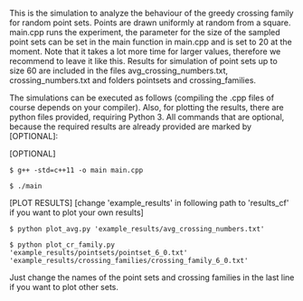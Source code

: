 

This is the simulation to analyze the behaviour of the greedy crossing family for random point sets.
Points are drawn uniformly at random from a square. main.cpp runs the experiment, the parameter for the 
size of the sampled point sets can be set in the main function in main.cpp and is set to 20 at the moment.
Note that it takes a lot more time for larger values, therefore we recommend to leave it like this. Results
for simulation of point sets up to size 60 are included in the files avg_crossing_numbers.txt, crossing_numbers.txt 
and folders pointsets and crossing_families. 

The simulations can be executed as follows (compiling the .cpp files of course depends on your compiler).
Also, for plotting the results, there are python files provided, requiring Python 3.
All commands that are optional, because the required results are already provided are marked by [OPTIONAL]:


[OPTIONAL]
```
$ g++ -std=c++11 -o main main.cpp

$ ./main
```

[PLOT RESULTS] [change 'example_results' in following path to 'results_cf' if you want to plot your own results]
```
$ python plot_avg.py 'example_results/avg_crossing_numbers.txt'

$ python plot_cr_family.py 'example_results/pointsets/pointset_6_0.txt' 'example_results/crossing_families/crossing_family_6_0.txt'
```

Just change the names of the point sets and crossing families in the last line if you want to plot other sets.

